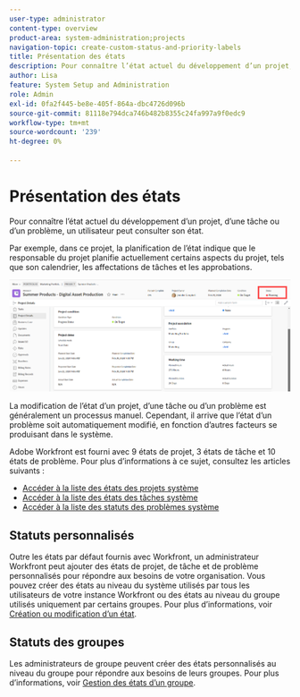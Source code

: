 ```yaml
---
user-type: administrator
content-type: overview
product-area: system-administration;projects
navigation-topic: create-custom-status-and-priority-labels
title: Présentation des états
description: Pour connaître l’état actuel du développement d’un projet, d’une tâche ou d’un problème, un utilisateur peut consulter son état.
author: Lisa
feature: System Setup and Administration
role: Admin
exl-id: 0fa2f445-be8e-405f-864a-dbc4726d096b
source-git-commit: 81118e794dca746b482b8355c24fa997a9f0edc9
workflow-type: tm+mt
source-wordcount: '239'
ht-degree: 0%

---
```


# Présentation des états

<!-- Audited: 01/2024 -->

Pour connaître l’état actuel du développement d’un projet, d’une tâche ou d’un problème, un utilisateur peut consulter son état.

Par exemple, dans ce projet, la planification de l’état indique que le responsable du projet planifie actuellement certains aspects du projet, tels que son calendrier, les affectations de tâches et les approbations.

![Exemple d’état de projet](assets/statuses-overview.png)

La modification de l’état d’un projet, d’une tâche ou d’un problème est généralement un processus manuel. Cependant, il arrive que l’état d’un problème soit automatiquement modifié, en fonction d’autres facteurs se produisant dans le système.

Adobe Workfront est fourni avec 9 états de projet, 3 états de tâche et 10 états de problème. Pour plus d’informations à ce sujet, consultez les articles suivants :

* [Accéder à la liste des états des projets système](../../../administration-and-setup/customize-workfront/creating-custom-status-and-priority-labels/project-statuses.md)
* [Accéder à la liste des états des tâches système](../../../administration-and-setup/customize-workfront/creating-custom-status-and-priority-labels/task-statuses.md)
* [Accéder à la liste des statuts des problèmes système](../../../administration-and-setup/customize-workfront/creating-custom-status-and-priority-labels/issue-statuses.md)

## Statuts personnalisés

Outre les états par défaut fournis avec Workfront, un administrateur Workfront peut ajouter des états de projet, de tâche et de problème personnalisés pour répondre aux besoins de votre organisation. Vous pouvez créer des états au niveau du système utilisés par tous les utilisateurs de votre instance Workfront ou des états au niveau du groupe utilisés uniquement par certains groupes. Pour plus d’informations, voir [Création ou modification d’un état](../../../administration-and-setup/customize-workfront/creating-custom-status-and-priority-labels/create-or-edit-a-status.md).

## Statuts des groupes

Les administrateurs de groupe peuvent créer des états personnalisés au niveau du groupe pour répondre aux besoins de leurs groupes. Pour plus d’informations, voir [Gestion des états d’un groupe](../../../administration-and-setup/manage-groups/manage-group-statuses/manage-group-statuses.md).
